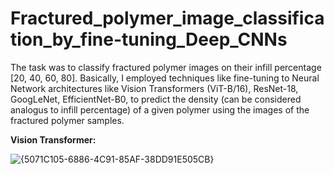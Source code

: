 # Fractured_polymer_image_classification_by_fine-tuning_Deep_CNNs

The task was to classify fractured polymer images on their infill percentage [20, 40, 60, 80]. Basically, I employed techniques like fine-tuning to Neural Network architectures like Vision Transformers (ViT-B/16), ResNet-18, GoogLeNet, EfficientNet-B0, to predict the density (can be considered analogus to infill percentage) of a given polymer using the images of the fractured polymer samples.

**Vision Transformer:**

![{5071C105-6886-4C91-85AF-38DD91E505CB}](https://github.com/user-attachments/assets/0b9ae18d-8b3b-4015-8fc8-08bda36f0ab0)
